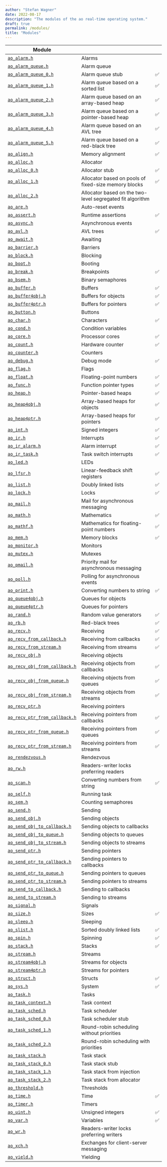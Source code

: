 ```yaml
---
author: "Stefan Wagner"
date: 2022-08-17
description: "The modules of the ao real-time operating system."
draft: true
permalink: /modules/
title: "Modules"
---
```


| Module | | |
|--------|-|-|
| [`ao_alarm.h`](alarm.md) | Alarms |
| [`ao_alarm_queue.h`](alarm-queue.md) | Alarm queue |
| [`ao_alarm_queue_0.h`](alarm-queue-0.md) | Alarm queue stub | ✅ |
| [`ao_alarm_queue_1.h`](alarm-queue-1.md) | Alarm queue based on a sorted list | ✅ |
| [`ao_alarm_queue_2.h`](alarm-queue-2.md) | Alarm queue based on an array-based heap  | ✅ |
| [`ao_alarm_queue_3.h`](alarm-queue-3.md) | Alarm queue based on a pointer-based heap | ✅ |
| [`ao_alarm_queue_4.h`](alarm-queue-4.md) | Alarm queue based on an AVL tree | ✅ |
| [`ao_alarm_queue_5.h`](alarm-queue-5.md) | Alarm queue based on a red-black tree | ✅ |
| [`ao_align.h`](align.md) | Memory alignment | ✅ |
| [`ao_alloc.h`](alloc.md) | Allocator |
| [`ao_alloc_0.h`](alloc-0.md) | Allocator stub | ✅ |
| [`ao_alloc_1.h`](alloc-1.md) | Allocator based on pools of fixed-size memory blocks | ✅ |
| [`ao_alloc_2.h`](alloc-2.md) | Allocator based on the two-level segregated fit algorithm |
| [`ao_are.h`](are.md) | Auto-reset events |
| [`ao_assert.h`](assert.md) | Runtime assertions | ✅ |
| [`ao_async.h`](async.md) | Asynchronous events |
| [`ao_avl.h`](avl.md) | AVL trees | ✅ |
| [`ao_await.h`](await.md) | Awaiting |
| [`ao_barrier.h`](barrier.md) | Barriers |
| [`ao_block.h`](block.md) | Blocking |
| [`ao_boot.h`](boot.md) | Booting |
| [`ao_break.h`](break.md) | Breakpoints | ✅ |
| [`ao_bsem.h`](bsem.md) | Binary semaphores |
| [`ao_buffer.h`](buffer.md) | Buffers | ✅ |
| [`ao_buffer4obj.h`](buffer4obj.md) | Buffers for objects | ✅ |
| [`ao_buffer4ptr.h`](buffer4ptr.md) | Buffers for pointers | ✅ |
| [`ao_button.h`](button.md) | Buttons |
| [`ao_char.h`](char.md) | Characters | ✅ |
| [`ao_cond.h`](cond.md) | Condition variables |
| [`ao_core.h`](core.md) | Processor cores | ✅ |
| [`ao_count.h`](count.md) | Hardware counter | ✅ |
| [`ao_counter.h`](counter.md) | Counters |
| [`ao_debug.h`](debug.md) | Debug mode | ✅ |
| [`ao_flag.h`](flag.md) | Flags |
| [`ao_float.h`](float.md) | Floating-point numbers | ✅ |
| [`ao_func.h`](func.md) | Function pointer types | ✅ |
| [`ao_heap.h`](heap.md) | Pointer-based heaps | ✅ |
| [`ao_heap4obj.h`](heap4obj.md) | Array-based heaps for objects | ✅ |
| [`ao_heap4ptr.h`](heap4ptr.md) | Array-based heaps for pointers | ✅ |
| [`ao_int.h`](int.md) | Signed integers | ✅ |
| [`ao_ir.h`](ir.md) | Interrupts | ✅ |
| [`ao_ir_alarm.h`](ir-alarm.md) | Alarm interrupt | ✅ |
| [`ao_ir_task.h`](ir-task.md) | Task switch interrupts | ✅ |
| [`ao_led.h`](led.md) | LEDs |
| [`ao_lfsr.h`](lfsr.md) | Linear-feedback shift registers | ✅ |
| [`ao_list.h`](list.md) | Doubly linked lists | ✅ |
| [`ao_lock.h`](lock.md) | Locks | ✅ |
| [`ao_mail.h`](mail.md) | Mail for asynchronous messaging |
| [`ao_math.h`](math.md) | Mathematics | ✅ |
| [`ao_mathf.h`](mathf.md) | Mathematics for floating-point numbers | ✅ |
| [`ao_mem.h`](mem.md) | Memory blocks | ✅ |
| [`ao_monitor.h`](monitor.md) | Monitors |
| [`ao_mutex.h`](mutex.md) | Mutexes |
| [`ao_pmail.h`](pmail.md) | Priority mail for asynchronous messaging |
| [`ao_poll.h`](poll.md) | Polling for asynchronous events |
| [`ao_print.h`](print.md) | Converting numbers to string | ✅ |
| [`ao_queue4obj.h`](queue4obj.md) | Queues for objects |
| [`ao_queue4ptr.h`](queue4ptr.md) | Queues for pointers |
| [`ao_rand.h`](rand.md) | Random value generators | ✅ |
| [`ao_rb.h`](rb.md) | Red-black trees | ✅ |
| [`ao_recv.h`](recv.md) | Receiving | ✅ |
| [`ao_recv_from_callback.h`](recv-from-callback.md) | Receiving from callbacks | ✅ |
| [`ao_recv_from_stream.h`](recv-from-stream.md) | Receiving from streams | ✅ |
| [`ao_recv_obj.h`](recv-obj.md) | Receiving objects |
| [`ao_recv_obj_from_callback.h`](recv-obj-from-callback.md) | Receiving objects from callbacks | ✅ |
| [`ao_recv_obj_from_queue.h`](recv-obj-from-queue.md) | Receiving objects from queues | ✅ |
| [`ao_recv_obj_from_stream.h`](recv-obj-from-stream.md) | Receiving objects from streams | ✅ |
| [`ao_recv_ptr.h`](recv-ptr.md) | Receiving pointers |
| [`ao_recv_ptr_from_callback.h`](recv-ptr-from-callback.md) | Receiving pointers from callbacks | ✅ |
| [`ao_recv_ptr_from_queue.h`](recv-ptr-from-queue.md) | Receiving pointers from queues | ✅ |
| [`ao_recv_ptr_from_stream.h`](recv-ptr-from-stream.md) | Receiving pointers from streams | ✅ |
| [`ao_rendezvous.h`](rendezvous.md) | Rendezvous |
| [`ao_rw.h`](rw.md) | Readers-writer locks preferring readers |
| [`ao_scan.h`](scan.md) | Converting numbers from string | ✅ |
| [`ao_self.h`](self.md) | Running task |
| [`ao_sem.h`](sem.md) | Counting semaphores |
| [`ao_send.h`](send.md) | Sending |
| [`ao_send_obj.h`](send-obj.md) | Sending objects |
| [`ao_send_obj_to_callback.h`](send-obj-to-callback.md) | Sending objects to callbacks |
| [`ao_send_obj_to_queue.h`](send-obj-to-queue.md) | Sending objects to queues |
| [`ao_send_obj_to_stream.h`](send-obj-to-stream.md) | Sending objects to streams |
| [`ao_send_ptr.h`](send-ptr.md) | Sending pointers |
| [`ao_send_ptr_to_callback.h`](send-ptr-to-callback.md) | Sending pointers to callbacks |
| [`ao_send_ptr_to_queue.h`](send-ptr-to-queue.md) | Sending pointers to queues |
| [`ao_send_ptr_to_stream.h`](send-ptr-to-stream.md) | Sending pointers to streams |
| [`ao_send_to_callback.h`](send-to-callback.md) | Sending to callbacks |
| [`ao_send_to_stream.h`](send-to-stream.md) | Sending to streams |
| [`ao_signal.h`](signal.md) | Signals |
| [`ao_size.h`](size.md) | Sizes | ✅ |
| [`ao_sleep.h`](sleep.md) | Sleeping |
| [`ao_slist.h`](slist.md) | Sorted doubly linked lists | ✅ |
| [`ao_spin.h`](spin.md) | Spinning | ✅ |
| [`ao_stack.h`](stack.md) | Stacks | ✅ |
| [`ao_stream.h`](stream.md) | Streams |
| [`ao_stream4obj.h`](stream4obj.md) | Streams for objects |
| [`ao_stream4ptr.h`](stream4ptr.md) | Streams for pointers |
| [`ao_struct.h`](struct.md) | Structs | ✅ |
| [`ao_sys.h`](sys.md) | System | ✅ |
| [`ao_task.h`](task.md) | Tasks |
| [`ao_task_context.h`](task-context.md) | Task context |
| [`ao_task_sched.h`](task-sched.md) | Task scheduler |
| [`ao_task_sched_0.h`](task-sched-0.md) | Task scheduler stub |
| [`ao_task_sched_1.h`](task-sched-1.md) | Round-robin scheduling without priorities |
| [`ao_task_sched_2.h`](task-sched-2.md) | Round-robin scheduling with priorities |
| [`ao_task_stack.h`](task-stack.md) | Task stack |
| [`ao_task_stack_0.h`](task-stack-0.md) | Task stack stub |
| [`ao_task_stack_1.h`](task-stack-1.md) | Task stack from injection |
| [`ao_task_stack_2.h`](task-stack-2.md) | Task stack from allocator |
| [`ao_threshold.h`](threshold.md) | Thresholds |
| [`ao_time.h`](time.md) | Time | ✅ |
| [`ao_timer.h`](timer.md) | Timers |
| [`ao_uint.h`](uint.md) | Unsigned integers | ✅ |
| [`ao_var.h`](var.md) | Variables | ✅ |
| [`ao_wr.h`](wr.md) | Readers-writer locks preferring writers |
| [`ao_xch.h`](xch.md) | Exchanges for client-server messaging |
| [`ao_yield.h`](yield.md) | Yielding |
